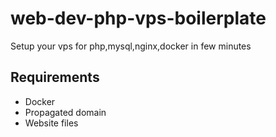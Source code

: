 # web-dev-php-vps-boilerplate

Setup your vps for php,mysql,nginx,docker in few minutes

## Requirements

- Docker
- Propagated domain
- Website files
